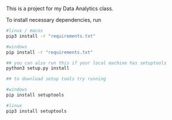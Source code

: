 This is a project for my Data Analytics class.

To install necessary dependencies, run

```bash
#linux / macos
pip3 install -r "requirements.txt"

#windows
pip install -r "requirements.txt"

## you can also run this if your local machine has setuptools
python3 setup.py install

## to download setup tools try running

#windows
pip install setuptools 

#linux
pip3 install setuptools


```